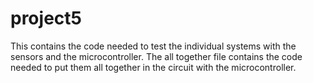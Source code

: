 # project5
This contains the code needed to test the individual systems with the sensors and the microcontroller. 
The all together file contains the code needed to put them all together in the circuit with the microcontroller. 
